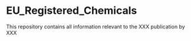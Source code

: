 # EU_Registered_Chemicals
This repository contains all information relevant to the XXX publication by XXX
